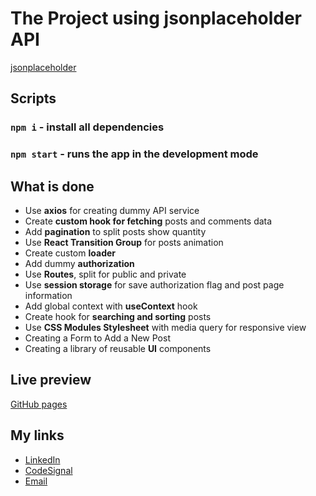 # The Project using jsonplaceholder API
[jsonplaceholder](https://jsonplaceholder.typicode.com/)
## Scripts

### `npm i` - install all dependencies
### `npm start` - runs the app in the development mode

## What is done
- Use <strong>axios</strong> for creating dummy API service
- Create <strong>custom hook for fetching</strong> posts and comments data
- Add <strong>pagination</strong> to split posts show quantity
- Use <strong>React Transition Group</strong> for posts animation
- Create custom <strong>loader</strong>
- Add dummy <strong>authorization</strong>
- Use <strong>Routes</strong>, split for public and private
- Use <strong>session storage</strong> for save authorization flag and post page information
- Add global context with <strong>useContext</strong> hook
- Create hook for <strong>searching and sorting</strong> posts
- Use <strong>CSS Modules Stylesheet</strong> with media query for responsive view
- Creating a Form to Add a New Post
- Creating a library of reusable <strong>UI</strong> components

## Live preview

[GitHub pages](https://valerii-frontend.github.io/react-practice/)

## My links 

- [LinkedIn](https://www.linkedin.com/in/valerii-lozghachov)
- [CodeSignal](https://app.codesignal.com/profile/_valerii__)
- [Email](v.lozghachov@gmail.com)
